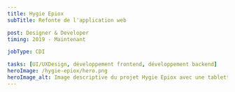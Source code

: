 ```yaml
---
title: Hygie Epiox
subTitle: Refonte de l'application web

post: Designer & Developer
timing: 2019 - Maintenant

jobType: CDI

tasks: [UI/UXDesign, développement frontend, développement backend]
heroImage: /hygie-epiox/hero.png
heroImage_alt: Image descriptive du projet Hygie Epiox avec une tablette, un ordinateur et un smartphone
---
```

